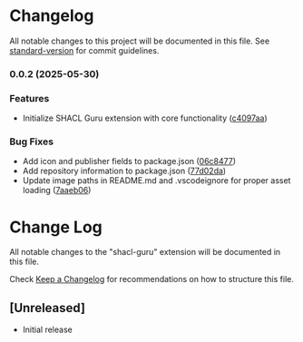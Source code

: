 # Changelog

All notable changes to this project will be documented in this file. See [standard-version](https://github.com/conventional-changelog/standard-version) for commit guidelines.

### 0.0.2 (2025-05-30)


### Features

* Initialize SHACL Guru extension with core functionality ([c4097aa](https://github.com/simonstey/vscode-shacl-guru/commit/c4097aa80ba691b0f560cf50ff531ac3572a592a))


### Bug Fixes

* Add icon and publisher fields to package.json ([06c8477](https://github.com/simonstey/vscode-shacl-guru/commit/06c8477f399b81c1386ae06d914bc462a42c0d04))
* Add repository information to package.json ([77d02da](https://github.com/simonstey/vscode-shacl-guru/commit/77d02dae01ae62156b5a4df6386895ac574d0cad))
* Update image paths in README.md and .vscodeignore for proper asset loading ([7aaeb06](https://github.com/simonstey/vscode-shacl-guru/commit/7aaeb0653e937e06fda8e141d875f75244b1dbfa))

# Change Log

All notable changes to the "shacl-guru" extension will be documented in this file.

Check [Keep a Changelog](http://keepachangelog.com/) for recommendations on how to structure this file.

## [Unreleased]

- Initial release